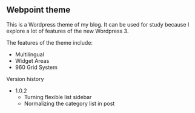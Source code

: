 ## Webpoint theme ##

This is a Wordpress theme of my blog. It can be used for study because I explore a lot of features of the new Wordpress 3.

The features of the theme include:
* Multilingual
* Widget Areas
* 960 Grid System

Version history

* 1.0.2
  * Turning flexible list sidebar
  * Normalizing the category list in post
   